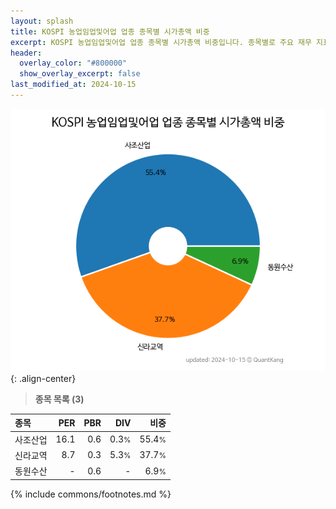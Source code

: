 ```yaml
---
layout: splash
title: KOSPI 농업임업및어업 업종 종목별 시가총액 비중
excerpt: KOSPI 농업임업및어업 업종 종목별 시가총액 비중입니다. 종목별로 주요 재무 지표를 함께 표시합니다.
header:
  overlay_color: "#800000"
  show_overlay_excerpt: false
last_modified_at: 2024-10-15
---
```



![KOSPI 농업임업및어업 업종 종목별 시가총액 비중](/stats/sector/images/kospi_업종_농업임업및어업_종목.png){: .align-center}


> **종목 목록 (3)**<a id="list"></a>

| **종목** | **PER** | **PBR** | **DIV** | **비중** |
| :------- | ------: | ------: | ------: | -------: |
| 사조산업 | 16.1 | 0.6 | 0.3<small>%</small> | 55.4<small>%</small> |
| 신라교역 | 8.7 | 0.3 | 5.3<small>%</small> | 37.7<small>%</small> |
| 동원수산 | - | 0.6 | - | 6.9<small>%</small> |

{% include commons/footnotes.md %}